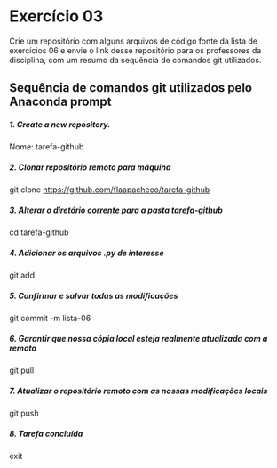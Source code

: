 # Exercício 03

Crie um repositório com alguns arquivos de código fonte da lista de exercícios 06 e envie o link desse repositório para os professores da disciplina, com um resumo da sequência de comandos git utilizados.

## Sequência de comandos git utilizados pelo Anaconda prompt

##### 1. Create a new repository.
Nome: tarefa-github
   
##### 2. Clonar repositório remoto para máquina
git clone https://github.com/flaapacheco/tarefa-github

##### 3. Alterar o diretório corrente para a pasta tarefa-github
cd tarefa-github

##### 4. Adicionar os arquivos .py de interesse
git add 
   
##### 5. Confirmar e salvar todas as modificações
git commit -m lista-06

##### 6. Garantir que nossa cópia local esteja realmente atualizada com a remota
git pull

##### 7. Atualizar o repositório remoto com as nossas modificações locais
git push

##### 8. Tarefa concluída
exit
